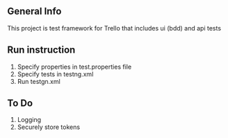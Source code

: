 ## General Info
This project is test framework for Trello that includes ui (bdd) and api tests

## Run instruction
1. Specify properties in test.properties file
2. Specify tests in testng.xml
3. Run testgn.xml

## To Do
1. Logging
2. Securely store tokens